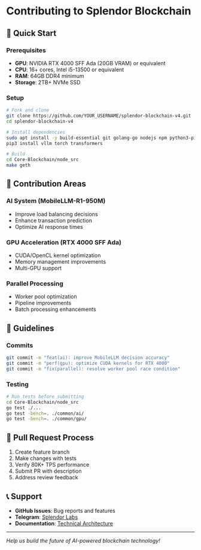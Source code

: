# Contributing to Splendor Blockchain

## 🚀 Quick Start

### Prerequisites
- **GPU**: NVIDIA RTX 4000 SFF Ada (20GB VRAM) or equivalent
- **CPU**: 16+ cores, Intel i5-13500 or equivalent  
- **RAM**: 64GB DDR4 minimum
- **Storage**: 2TB+ NVMe SSD

### Setup
```bash
# Fork and clone
git clone https://github.com/YOUR_USERNAME/splendor-blockchain-v4.git
cd splendor-blockchain-v4

# Install dependencies
sudo apt install -y build-essential git golang-go nodejs npm python3-pip
pip3 install vllm torch transformers

# Build
cd Core-Blockchain/node_src
make geth
```

## 🎯 Contribution Areas

### AI System (MobileLLM-R1-950M)
- Improve load balancing decisions
- Enhance transaction prediction
- Optimize AI response times

### GPU Acceleration (RTX 4000 SFF Ada)
- CUDA/OpenCL kernel optimization
- Memory management improvements
- Multi-GPU support

### Parallel Processing
- Worker pool optimization
- Pipeline improvements
- Batch processing enhancements

## 📝 Guidelines

### Commits
```bash
git commit -m "feat(ai): improve MobileLLM decision accuracy"
git commit -m "perf(gpu): optimize CUDA kernels for RTX 4000"
git commit -m "fix(parallel): resolve worker pool race condition"
```

### Testing
```bash
# Run tests before submitting
cd Core-Blockchain/node_src
go test ./...
go test -bench=. ./common/ai/
go test -bench=. ./common/gpu/
```

## 🔄 Pull Request Process

1. Create feature branch
2. Make changes with tests
3. Verify 80K+ TPS performance
4. Submit PR with description
5. Address review feedback

## 📞 Support

- **GitHub Issues**: Bug reports and features
- **Telegram**: [Splendor Labs](https://t.me/SplendorLabs)
- **Documentation**: [Technical Architecture](TECHNICAL_ARCHITECTURE.md)

---

*Help us build the future of AI-powered blockchain technology!*
